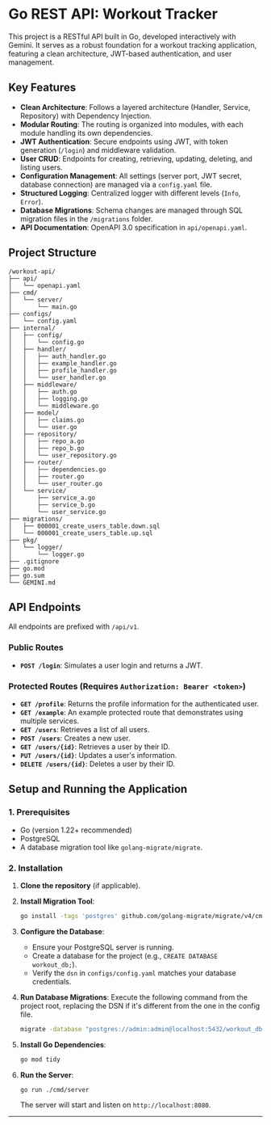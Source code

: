 # Go REST API: Workout Tracker

This project is a RESTful API built in Go, developed interactively with Gemini. It serves as a robust foundation for a workout tracking application, featuring a clean architecture, JWT-based authentication, and user management.

## Key Features

*   **Clean Architecture**: Follows a layered architecture (Handler, Service, Repository) with Dependency Injection.
*   **Modular Routing**: The routing is organized into modules, with each module handling its own dependencies.
*   **JWT Authentication**: Secure endpoints using JWT, with token generation (`/login`) and middleware validation.
*   **User CRUD**: Endpoints for creating, retrieving, updating, deleting, and listing users.
*   **Configuration Management**: All settings (server port, JWT secret, database connection) are managed via a `config.yaml` file.
*   **Structured Logging**: Centralized logger with different levels (`Info`, `Error`).
*   **Database Migrations**: Schema changes are managed through SQL migration files in the `/migrations` folder.
*   **API Documentation**: OpenAPI 3.0 specification in `api/openapi.yaml`.

## Project Structure

```
/workout-api/
├── api/
│   └── openapi.yaml
├── cmd/
│   └── server/
│       └── main.go
├── configs/
│   └── config.yaml
├── internal/
│   ├── config/
│   │   └── config.go
│   ├── handler/
│   │   ├── auth_handler.go
│   │   ├── example_handler.go
│   │   ├── profile_handler.go
│   │   └── user_handler.go
│   ├── middleware/
│   │   ├── auth.go
│   │   ├── logging.go
│   │   └── middleware.go
│   ├── model/
│   │   ├── claims.go
│   │   └── user.go
│   ├── repository/
│   │   ├── repo_a.go
│   │   ├── repo_b.go
│   │   └── user_repository.go
│   ├── router/
│   │   ├── dependencies.go
│   │   ├── router.go
│   │   └── user_router.go
│   └── service/
│       ├── service_a.go
│       ├── service_b.go
│       └── user_service.go
├── migrations/
│   ├── 000001_create_users_table.down.sql
│   └── 000001_create_users_table.up.sql
├── pkg/
│   └── logger/
│       └── logger.go
├── .gitignore
├── go.mod
├── go.sum
└── GEMINI.md
```

## API Endpoints

All endpoints are prefixed with `/api/v1`.

### Public Routes

*   **`POST /login`**: Simulates a user login and returns a JWT.

### Protected Routes (Requires `Authorization: Bearer <token>`)

*   **`GET /profile`**: Returns the profile information for the authenticated user.
*   **`GET /example`**: An example protected route that demonstrates using multiple services.
*   **`GET /users`**: Retrieves a list of all users.
*   **`POST /users`**: Creates a new user.
*   **`GET /users/{id}`**: Retrieves a user by their ID.
*   **`PUT /users/{id}`**: Updates a user's information.
*   **`DELETE /users/{id}`**: Deletes a user by their ID.


## Setup and Running the Application

### 1. Prerequisites

*   Go (version 1.22+ recommended)
*   PostgreSQL
*   A database migration tool like `golang-migrate/migrate`.

### 2. Installation

1.  **Clone the repository** (if applicable).

2.  **Install Migration Tool**:
    ```sh
    go install -tags 'postgres' github.com/golang-migrate/migrate/v4/cmd/migrate@latest
    ```

3.  **Configure the Database**:
    *   Ensure your PostgreSQL server is running.
    *   Create a database for the project (e.g., `CREATE DATABASE workout_db;`).
    *   Verify the `dsn` in `configs/config.yaml` matches your database credentials.

4.  **Run Database Migrations**:
    Execute the following command from the project root, replacing the DSN if it's different from the one in the config file.
    ```sh
    migrate -database "postgres://admin:admin@localhost:5432/workout_db?sslmode=disable" -path migrations up
    ```

5.  **Install Go Dependencies**:
    ```sh
    go mod tidy
    ```

6.  **Run the Server**:
    ```sh
    go run ./cmd/server
    ```
    The server will start and listen on `http://localhost:8080`.

---
